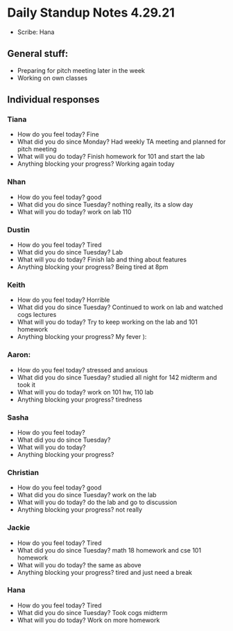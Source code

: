 # Daily Standup Notes 4.29.21
* Scribe: Hana 

## General stuff:
* Preparing for pitch meeting later in the week
* Working on own classes

## Individual responses
### Tiana
* How do you feel today? Fine
* What did you do since Monday? Had weekly TA meeting and planned for pitch meeting
* What will you do today? Finish homework for 101 and start the lab
* Anything blocking your progress? Working again today
 
### Nhan
* How do you feel today? good
* What did you do since Tuesday? nothing really, its a slow day
* What will you do today? work on lab 110
 
### Dustin
* How do you feel today? Tired
* What did you do since Tuesday? Lab
* What will you do today? Finish lab and thing about features
* Anything blocking your progress? Being tired at 8pm

### Keith
* How do you feel today? Horrible
* What did you do since Tuesday? Continued to work on lab and watched cogs lectures
* What will you do today? Try to keep working on the lab and 101 homework
* Anything blocking your progress? My fever ):

### Aaron:
* How do you feel today? stressed and anxious
* What did you do since Tuesday? studied all night for 142 midterm and took it
* What will you do today? work on 101 hw, 110 lab
* Anything blocking your progress? tiredness

### Sasha
* How do you feel today? 
* What did you do since Tuesday? 
* What will you do today? 
* Anything blocking your progress? 

### Christian
* How do you feel today? good
* What did you do since Tuesday? work on the lab
* What will you do today? do the lab and go to discussion
* Anything blocking your progress? not really

### Jackie
* How do you feel today? Tired
* What did you do since Tuesday? math 18 homework and cse 101 homework
* What will you do today? the same as above
* Anything blocking your progress? tired and just need a break

### Hana
* How do you feel today? Tired
* What did you do since Tuesday? Took cogs midterm
* What will you do today? Work on more homework

